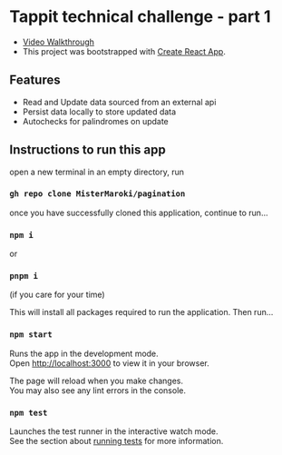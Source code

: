 # Tappit technical challenge - part 1

- [Video Walkthrough](https://youtu.be/D96M3aiui64)
- This project was bootstrapped with
  [Create React App](https://github.com/facebook/create-react-app).

## Features

- Read and Update data sourced from an external api
- Persist data locally to store updated data
- Autochecks for palindromes on update

## Instructions to run this app

open a new terminal in an empty directory, run

### `gh repo clone MisterMaroki/pagination`

once you have successfully cloned this application, continue to run...

### `npm i`

or

### `pnpm i`

(if you care for your time)

This will install all packages required to run the application. Then run...

### `npm start`

Runs the app in the development mode.\
Open [http://localhost:3000](http://localhost:3000) to view it in your browser.

The page will reload when you make changes.\
You may also see any lint errors in the console.

### `npm test`

Launches the test runner in the interactive watch mode.\
See the section about [running tests](https://facebook.github.io/create-react-app/docs/running-tests)
for more information.
